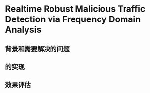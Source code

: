 # Realtime Robust Malicious Traffic Detection via Frequency Domain Analysis
## 背景和需要解决的问题
## 的实现  
## 效果评估  
















 









